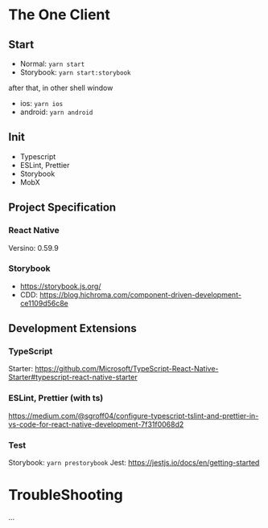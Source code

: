# The One Client

## Start

- Normal: `yarn start`
- Storybook: `yarn start:storybook`

after that, in other shell window 

- ios: `yarn ios`
- android: `yarn android`

## Init

- Typescript
- ESLint, Prettier
- Storybook
- MobX

## Project Specification

### React Native

Versino: 0.59.9

### Storybook

- https://storybook.js.org/
- CDD: https://blog.hichroma.com/component-driven-development-ce1109d56c8e

## Development Extensions

### TypeScript

Starter: https://github.com/Microsoft/TypeScript-React-Native-Starter#typescript-react-native-starter

### ESLint, Prettier (with ts)

https://medium.com/@sgroff04/configure-typescript-tslint-and-prettier-in-vs-code-for-react-native-development-7f31f0068d2

### Test

Storybook: `yarn prestorybook`
Jest: https://jestjs.io/docs/en/getting-started

# TroubleShooting

...